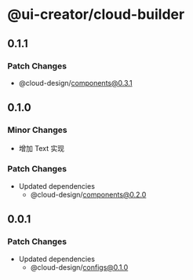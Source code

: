 # @ui-creator/cloud-builder

## 0.1.1

### Patch Changes

- @cloud-design/components@0.3.1

## 0.1.0

### Minor Changes

- 增加 Text 实现

### Patch Changes

- Updated dependencies
  - @cloud-design/components@0.2.0

## 0.0.1

### Patch Changes

- Updated dependencies
  - @cloud-design/configs@0.1.0

